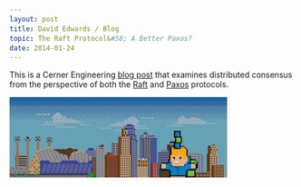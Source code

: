 ```yaml
---
layout: post
title: David Edwards / Blog
topic: The Raft Protocol&#58; A Better Paxos?
date: 2014-01-24
---
```

This is a Cerner Engineering [blog post](http://engineering.cerner.com/2014/01/the-raft-protocol-a-better-paxos/) that examines distributed consensus from the perspective of both the [Raft](https://raft.github.io) and [Paxos](https://en.wikipedia.org/wiki/Paxos_%28computer_science%29) protocols.

[![The Raft Protocol: A Better Paxos?](/images/cerner-engineering-blog.png)](http://engineering.cerner.com/2014/01/the-raft-protocol-a-better-paxos/ "The Raft Protocol: A Better Paxos?")
